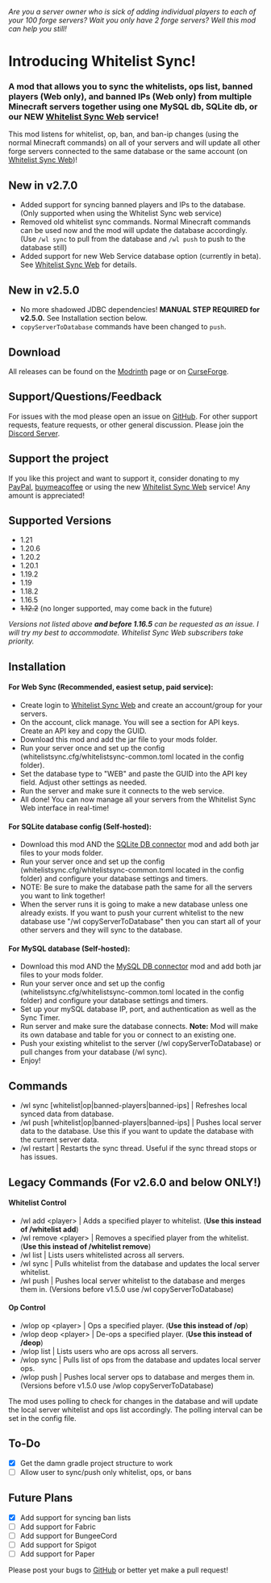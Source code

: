 _Are you a server owner who is sick of adding individual players to each of your 100 forge servers? Wait you only have 2 forge servers? Well this mod can help you still!_

Introducing Whitelist Sync!
===========================


### A mod that allows you to sync the whitelists, ops list, banned players (Web only), and banned IPs (Web only) from multiple Minecraft servers together using one MySQL db, SQLite db, or our NEW [Whitelist Sync Web](https://whitelistsync.com) service!
This mod listens for whitelist, op, ban, and ban-ip changes (using the normal Minecraft commands) on all of your servers and will update all other forge servers connected to the same database or the same account (on [Whitelist Sync Web](https://whitelistsync.com))!

## New in v2.7.0
- Added support for syncing banned players and IPs to the database. (Only supported when using the Whitelist Sync web service)
- Removed old whitelist sync commands. Normal Minecraft commands can be used now and the mod will update the database accordingly. (Use `/wl sync` to pull from the database and `/wl push` to push to the database still)
- Added support for new Web Service database option (currently in beta). See [Whitelist Sync Web](https://whitelistsync.com/) for details.

## New in v2.5.0
- No more shadowed JDBC dependencies! **MANUAL STEP REQUIRED for v2.5.0.** See Installation section below.
- `copyServerToDatabase` commands have been changed to `push`.

## Download
All releases can be found on the [Modrinth](https://modrinth.com/mod/wlsync2) page or on [CurseForge](https://www.curseforge.com/minecraft/mc-mods/whitelistsync2).

## Support/Questions/Feedback
For issues with the mod please open an issue on [GitHub](https://github.com/rmnaderdev/Whitelist-Sync-2/issues). For other support requests, feature requests, or other general discussion. Please join the [Discord Server](https://discord.gg/7FMJN4kurr).

## Support the project
If you like this project and want to support it, consider donating to my [PayPal](https://www.paypal.com/paypalme/PSVFX), [buymeacoffee](https://buymeacoffee.com/potatodotjar) or using the new [Whitelist Sync Web](https://whitelistsync.com) service! Any amount is appreciated!

## Supported Versions
- 1.21
- 1.20.6
- 1.20.2
- 1.20.1
- 1.19.2
- 1.19
- 1.18.2
- 1.16.5
- ~~1.12.2~~ (no longer supported, may come back in the future)

*Versions not listed above **and before 1.16.5** can be requested as an issue. I will try my best to accommodate. Whitelist Sync Web subscribers take priority.*

## Installation

#### For Web Sync (Recommended, easiest setup, paid service):
- Create login to [Whitelist Sync Web](https://whitelistsync.com) and create an account/group for your servers.
- On the account, click manage. You will see a section for API keys. Create an API key and copy the GUID.
- Download this mod and add the jar file to your mods folder.
- Run your server once and set up the config (whitelistsync.cfg/whitelistsync-common.toml located in the config folder).
- Set the database type to "WEB" and paste the GUID into the API key field. Adjust other settings as needed.
- Run the server and make sure it connects to the web service.
- All done! You can now manage all your servers from the Whitelist Sync Web interface in real-time!

#### For SQLite database config (Self-hosted):
- Download this mod AND the [SQLite DB connector](https://modrinth.com/plugin/sqlite-jdbc) mod and add both jar files to your mods folder.
- Run your server once and set up the config (whitelistsync.cfg/whitelistsync-common.toml located in the config folder) and configure your database settings and timers.
- NOTE: Be sure to make the database path the same for all the servers you want to link together!
- When the server runs it is going to make a new database unless one already exists. If you want to push your current whitelist to the new database use "/wl copyServerToDatabase" then you can start all of your other servers and they will sync to the database.

#### For MySQL database (Self-hosted):
- Download this mod AND the [MySQL DB connector](https://modrinth.com/plugin/mysql-jdbc) mod and add both jar files to your mods folder.
- Run your server once and set up the config (whitelistsync.cfg/whitelistsync-common.toml located in the config folder) and configure your database settings and timers.
- Set up your mySQL database IP, port, and authentication as well as the Sync Timer.
- Run server and make sure the database connects. **Note:** Mod will make its own database and table for you or connect to an existing one.
- Push your existing whitelist to the server (/wl copyServerToDatabase) or pull changes from your database (/wl sync).
- Enjoy!

## Commands
- /wl sync [whitelist|op|banned-players|banned-ips] | Refreshes local synced data from database.
- /wl push [whitelist|op|banned-players|banned-ips] | Pushes local server data to the database. Use this if you want to update the database with the current server data.
- /wl restart | Restarts the sync thread. Useful if the sync thread stops or has issues.

## Legacy Commands (For v2.6.0 and below ONLY!)

#### Whitelist Control
- /wl add &lt;player&gt; | Adds a specified player to whitelist. (**Use this instead of /whitelist add**)
- /wl remove &lt;player&gt; | Removes a specified player from the whitelist. (**Use this instead of /whitelist remove**)
- /wl list | Lists users whitelisted across all servers.
- /wl sync | Pulls whitelist from the database and updates the local server whitelist.
- /wl push | Pushes local server whitelist to the database and merges them in. (Versions before v1.5.0 use /wl copyServerToDatabase)

#### Op Control
- /wlop op &lt;player&gt; | Ops a specified player. (**Use this instead of /op**)
- /wlop deop &lt;player&gt; | De-ops a specified player. (**Use this instead of /deop**)
- /wlop list | Lists users who are ops across all servers.
- /wlop sync | Pulls list of ops from the database and updates local server ops.
- /wlop push | Pushes local server ops to database and merges them in. (Versions before v1.5.0 use /wlop copyServerToDatabase)

The mod uses polling to check for changes in the database and will update the local server whitelist and ops list accordingly. The polling interval can be set in the config file.

## To-Do
- [x] Get the damn gradle project structure to work
- [ ] Allow user to sync/push only whitelist, ops, or bans

## Future Plans
- [x] Add support for syncing ban lists
- [ ] Add support for Fabric
- [ ] Add support for BungeeCord
- [ ] Add support for Spigot
- [ ] Add support for Paper

Please post your bugs to [GitHub](https://github.com/rmnaderdev/Whitelist-Sync-2/issues "GitHub") or better yet make a pull request!
